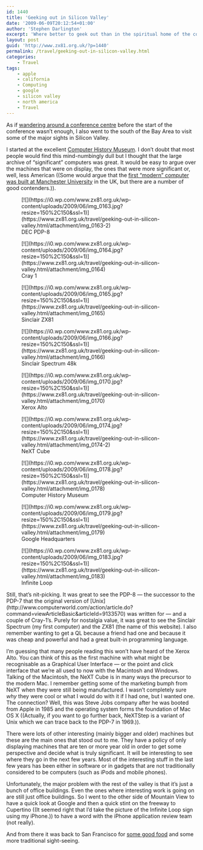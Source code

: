 ```yaml
---
id: 1440
title: 'Geeking out in Silicon Valley'
date: '2009-06-09T20:12:54+01:00'
author: 'Stephen Darlington'
excerpt: 'Where better to geek out than in the spiritual home of the computer, Silicon Valley?'
layout: post
guid: 'http://www.zx81.org.uk/?p=1440'
permalink: /travel/geeking-out-in-silicon-valley.html
categories:
    - Travel
tags:
    - apple
    - california
    - Computing
    - google
    - silicon valley
    - north america
    - Travel
---
```


As if [wandering around a conference centre](http://www.zx81.org.uk/blog/wwdc-2009.html) before the start of the conference wasn’t enough, I also went to the south of the Bay Area to visit some of the major sights in Silicon Valley.

I started at the excellent [Computer History Museum](http://www.computerhistory.org/). I don’t doubt that most people would find this mind-numbingly dull but I thought that the large archive of “significant” computers was great. It would be easy to argue over the machines that were on display, the ones that were more significant or, well, less American ((Some would argue that the [first “modern” computer was built at Manchester University](http://www.computer50.org/) in the UK, but there are a number of good contenders.)).

<div class="gallery galleryid-1440 gallery-columns-3 gallery-size-thumbnail" id="gallery-12"><figure class="gallery-item"><div class="gallery-icon portrait"> [![](https://i0.wp.com/www.zx81.org.uk/wp-content/uploads/2009/06/img_0163.jpg?resize=150%2C150&ssl=1)](https://www.zx81.org.uk/travel/geeking-out-in-silicon-valley.html/attachment/img_0163-2) </div> <figcaption class="wp-caption-text gallery-caption" id="gallery-12-1456"> DEC PDP-8 </figcaption></figure><figure class="gallery-item"><div class="gallery-icon landscape"> [![](https://i0.wp.com/www.zx81.org.uk/wp-content/uploads/2009/06/img_0164.jpg?resize=150%2C150&ssl=1)](https://www.zx81.org.uk/travel/geeking-out-in-silicon-valley.html/attachment/img_0164) </div> <figcaption class="wp-caption-text gallery-caption" id="gallery-12-1457"> Cray 1 </figcaption></figure><figure class="gallery-item"><div class="gallery-icon portrait"> [![](https://i0.wp.com/www.zx81.org.uk/wp-content/uploads/2009/06/img_0165.jpg?resize=150%2C150&ssl=1)](https://www.zx81.org.uk/travel/geeking-out-in-silicon-valley.html/attachment/img_0165) </div> <figcaption class="wp-caption-text gallery-caption" id="gallery-12-1458"> Sinclair ZX81 </figcaption></figure><figure class="gallery-item"><div class="gallery-icon landscape"> [![](https://i0.wp.com/www.zx81.org.uk/wp-content/uploads/2009/06/img_0166.jpg?resize=150%2C150&ssl=1)](https://www.zx81.org.uk/travel/geeking-out-in-silicon-valley.html/attachment/img_0166) </div> <figcaption class="wp-caption-text gallery-caption" id="gallery-12-1459"> Sinclair Spectrum 48k </figcaption></figure><figure class="gallery-item"><div class="gallery-icon portrait"> [![](https://i0.wp.com/www.zx81.org.uk/wp-content/uploads/2009/06/img_0170.jpg?resize=150%2C150&ssl=1)](https://www.zx81.org.uk/travel/geeking-out-in-silicon-valley.html/attachment/img_0170) </div> <figcaption class="wp-caption-text gallery-caption" id="gallery-12-1460"> Xerox Alto </figcaption></figure><figure class="gallery-item"><div class="gallery-icon landscape"> [![](https://i0.wp.com/www.zx81.org.uk/wp-content/uploads/2009/06/img_0174.jpg?resize=150%2C150&ssl=1)](https://www.zx81.org.uk/travel/geeking-out-in-silicon-valley.html/attachment/img_0174-2) </div> <figcaption class="wp-caption-text gallery-caption" id="gallery-12-1461"> NeXT Cube </figcaption></figure><figure class="gallery-item"><div class="gallery-icon landscape"> [![](https://i0.wp.com/www.zx81.org.uk/wp-content/uploads/2009/06/img_0178.jpg?resize=150%2C150&ssl=1)](https://www.zx81.org.uk/travel/geeking-out-in-silicon-valley.html/attachment/img_0178) </div> <figcaption class="wp-caption-text gallery-caption" id="gallery-12-1462"> Computer History Museum </figcaption></figure><figure class="gallery-item"><div class="gallery-icon landscape"> [![](https://i0.wp.com/www.zx81.org.uk/wp-content/uploads/2009/06/img_0179.jpg?resize=150%2C150&ssl=1)](https://www.zx81.org.uk/travel/geeking-out-in-silicon-valley.html/attachment/img_0179) </div> <figcaption class="wp-caption-text gallery-caption" id="gallery-12-1463"> Google Headquarters </figcaption></figure><figure class="gallery-item"><div class="gallery-icon landscape"> [![](https://i0.wp.com/www.zx81.org.uk/wp-content/uploads/2009/06/img_0183.jpg?resize=150%2C150&ssl=1)](https://www.zx81.org.uk/travel/geeking-out-in-silicon-valley.html/attachment/img_0183) </div> <figcaption class="wp-caption-text gallery-caption" id="gallery-12-1464"> Infinite Loop </figcaption></figure> </div>Still, that’s nit-picking. It was great to see the PDP-8 — the successor to the PDP-7 that the original version of [Unix](http://www.computerworld.com/action/article.do?command=viewArticleBasic&articleId=9133570) was written for — and a couple of Cray-1’s. Purely for nostalgia value, it was great to see the Sinclair Spectrum (my first computer) and the ZX81 (the name of this website). I also remember wanting to get a QL because a friend had one and because it was cheap and powerful and had a great built-in programming language.

I’m guessing that many people reading this won’t have heard of the Xerox Alto. You can think of this as the first machine with what might be recognisable as a Graphical User Interface — or the point and click interface that we’re all used to now with the Macintosh and Windows. Talking of the Macintosh, the NeXT Cube is in many ways the precursor to the modern Mac. I remember getting some of the marketing bumph from NeXT when they were still being manufactured. I wasn’t completely sure *why* they were cool or what I would do with it if I had one, but I wanted one. The connection? Well, this was Steve Jobs company after he was booted from Apple in 1985 and the operating system forms the foundation of Mac OS X ((Actually, if you want to go further back, NeXTStep is a variant of Unix which we can trace back to the PDP-7 in 1969.)).

There were lots of other interesting (mainly bigger and older) machines but these are the main ones that stood out to me. They have a policy of only displaying machines that are ten or more year old in order to get some perspective and decide what is truly significant. It will be interesting to see where they go in the next few years. Most of the interesting stuff in the last few years has been either in software or in gadgets that are not traditionally considered to be computers (such as iPods and mobile phones).

Unfortunately, the major problem with the rest of the valley is that it’s just a bunch of office buildings. Even the ones where interesting work is going on are still just office buildings. So I went to the other side of Mountain View to have a quick look at Google and then a quick stint on the freeway to Cupertino ((It seemed right that I’d take the picture of the Infinite Loop sign using my iPhone.)) to have a word with the iPhone application review team (not really).

And from there it was back to San Francisco for [some good food](http://1300fillmore.com/) and some more traditional sight-seeing.